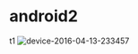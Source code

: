 # android2
t1
![device-2016-04-13-233457](https://cloud.githubusercontent.com/assets/10856928/14508534/88a1cd08-01d0-11e6-9dbb-ae735561fe4d.png)
